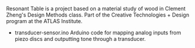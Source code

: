 Resonant Table is a project based on a material study of wood in Clement Zheng's Design Methods class.
Part of the Creative Technologies + Design program at the ATLAS Institute.

- transducer-sensor.ino
Arduino code for mapping analog inputs from piezo discs and outputting tone through a transducer.
